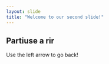 ```yaml
---
layout: slide
title: "Welcome to our second slide!"
---
```

## Partiuse a rir
Use the left arrow to go back!
